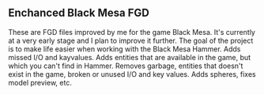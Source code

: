 ## Enchanced Black Mesa FGD

These are FGD files improved by me for the game Black Mesa. It's currently at a very early stage and I plan to improve it further. The goal of the project is to make life easier when working with the Black Mesa Hammer. 
Adds missed I/O and kayvalues. Adds entities that are available in the game, but which you can't find in Hammer. Removes garbage, entities that doesn't exist in the game, broken or unused I/O and key values. Adds spheres, fixes model preview, etc. 

